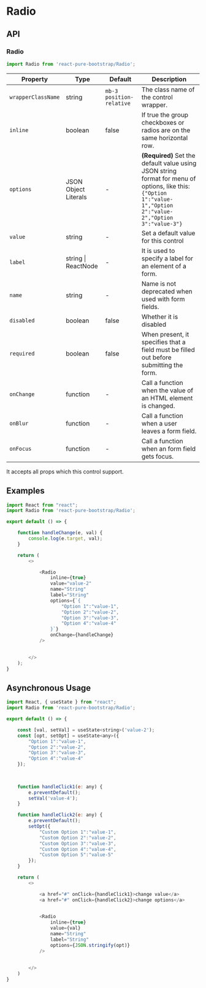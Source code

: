 # Radio


## API

### Radio
```js
import Radio from 'react-pure-bootstrap/Radio';
```
| Property | Type | Default | Description |
| --- | --- | --- | --- |
| `wrapperClassName` | string | `mb-3 position-relative` | The class name of the control wrapper. |
| `inline` | boolean | false | If true the group checkboxes or radios are on the same horizontal row. |
| `options` | JSON Object Literals | - | <strong>(Required)</strong> Set the default value using JSON string format for menu of options, like this: `{"Option 1":"value-1","Option 2":"value-2","Option 3":"value-3"}`|
| `value` | string | - | Set a default value for this control |
| `label` | string \| ReactNode | - | It is used to specify a label for an element of a form. |
| `name` | string | - | Name is not deprecated when used with form fields. |
| `disabled` | boolean | false | Whether it is disabled |
| `required` | boolean | false | When present, it specifies that a field must be filled out before submitting the form. |
| `onChange` | function  | - | Call a function when the value of an HTML element is changed. |
| `onBlur` | function  | - | Call a function when a user leaves a form field. |
| `onFocus` | function  | - | Call a function when an form field gets focus. |


It accepts all props which this control support.

## Examples

```js
import React from "react";
import Radio from 'react-pure-bootstrap/Radio';

export default () => {

    function handleChange(e, val) {
        console.log(e.target, val);
    }

    return (
        <>

            <Radio
                inline={true}
                value="value-2"
                name="String"
                label="String"
                options={`{
                    "Option 1":"value-1",
                    "Option 2":"value-2",
                    "Option 3":"value-3",
                    "Option 4":"value-4"
                }`}
                onChange={handleChange}
            />
                                           

        </>
    );
}
```




## Asynchronous Usage


```js
import React, { useState } from "react";
import Radio from 'react-pure-bootstrap/Radio';

export default () => {

    const [val, setVal] = useState<string>('value-2');
    const [opt, setOpt] = useState<any>({
        "Option 1":"value-1",
        "Option 2":"value-2",
        "Option 3":"value-3",
        "Option 4":"value-4"
    });

    
   
    function handleClick1(e: any) {
        e.preventDefault();
        setVal('value-4');
    }

    function handleClick2(e: any) {
        e.preventDefault();
        setOpt({
            "Custom Option 1":"value-1",
            "Custom Option 2":"value-2",
            "Custom Option 3":"value-3",
            "Custom Option 4":"value-4",
            "Custom Option 5":"value-5"
        });
    }

    return (
        <>

            <a href="#" onClick={handleClick1}>change value</a>
            <a href="#" onClick={handleClick2}>change options</a>
            

            <Radio
                inline={true}
                value={val}
                name="String"
                label="String"
                options={JSON.stringify(opt)}
            />
                   
            
        </>
    )
}
```